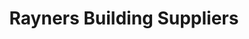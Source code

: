 ---
title: "Rayners Building Suppliers"
url: /thebarton/rayners-building-suppliers/
shop: hardware
---